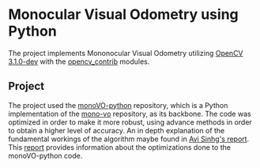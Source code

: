 ﻿# Monocular Visual Odometry using Python

The project implements Mononocular Visual Odometry utilizing [OpenCV 3.1.0-dev](https://github.com/opencv/opencv) 
with the [opencv_contrib](https://github.com/opencv/opencv_contrib) modules.

## Project

The project used the [monoVO-python](https://github.com/uoip/monoVO-python) repository, which is 
a Python implementation of the [mono-vo](https://github.com/avisingh599/mono-vo) repository, as its backbone.
The code was optimized in order to make it more robust, using advance methods in order to obtain a 
higher level of accuracy. An in depth explanation of the fundamental workings of the algorithm maybe found 
in [Avi Sinhg's report](http://avisingh599.github.io/assets/ugp2-report.pdf). This [report]() provides 
information about the optimizations done to the monoVO-python code. 
